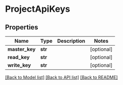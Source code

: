 # ProjectApiKeys

## Properties
Name | Type | Description | Notes
------------ | ------------- | ------------- | -------------
**master_key** | **str** |  | [optional] 
**read_key** | **str** |  | [optional] 
**write_key** | **str** |  | [optional] 

[[Back to Model list]](../README.md#documentation-for-models) [[Back to API list]](../README.md#documentation-for-api-endpoints) [[Back to README]](../README.md)


